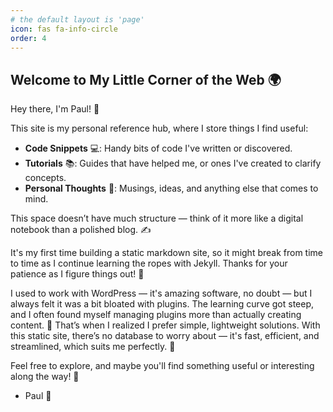 ```yaml
---
# the default layout is 'page'
icon: fas fa-info-circle
order: 4
---
```

## Welcome to My Little Corner of the Web 🌍

Hey there, I'm Paul! 👋

This site is my personal reference hub, where I store things I find useful:

- **Code Snippets** 💻: Handy bits of code I've written or discovered.
- **Tutorials** 📚: Guides that have helped me, or ones I've created to clarify concepts.
- **Personal Thoughts** 💭: Musings, ideas, and anything else that comes to mind.

This space doesn’t have much structure — think of it more like a digital notebook than a polished blog. ✍️

It's my first time building a static markdown site, so it might break from time to time as I continue learning the ropes with Jekyll. Thanks for your patience as I figure things out! 🙏

I used to work with WordPress — it's amazing software, no doubt — but I always felt it was a bit bloated with plugins. The learning curve got steep, and I often found myself managing plugins more than actually creating content. 🤔 That’s when I realized I prefer simple, lightweight solutions. With this static site, there’s no database to worry about — it's fast, efficient, and streamlined, which suits me perfectly. 🚀

Feel free to explore, and maybe you'll find something useful or interesting along the way! 🌟

- Paul 👋